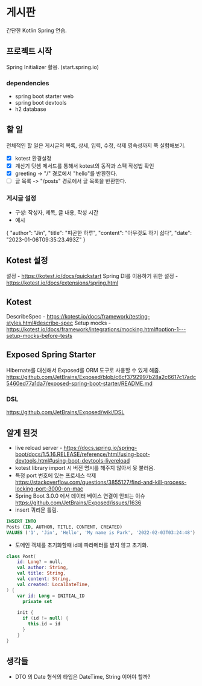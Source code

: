 # 게시판

간단한 Kotlin Spring 연습.

## 프로젝트 시작
Spring Initializer 활용. (start.spring.io)
### dependencies
- spring boot starter web
- spring boot devtools
- h2 database

## 할 일
전체적인 할 일은 게시글의 목록, 상세, 입력, 수정, 삭제
영속성까지 쭉 실험해보기.

- [x] kotest 환경설정
- [x] 계산기 덧셈 메서드를 통해서 kotest의 동작과 스펙 작성법 확인
- [x] greeting -> "/" 경로에서 "hello"를 반환한다. 
- [ ] 글 목록 -> "/posts" 경로에서 글 목록을 반환한다. 

### 게시글 설정
- 구성: 작성자, 제목, 글 내용, 작성 시간
- 예시

{
  "author": "Jin",
  "title": "피곤한 하루",
  "content": "아무것도 하기 싫다",
  "date": "2023-01-06T09:35:23.493Z"
}

## Kotest 설정
설정 - https://kotest.io/docs/quickstart
Spring DI를 이용하기 위한 설정 - https://kotest.io/docs/extensions/spring.html

## Kotest
DescribeSpec - https://kotest.io/docs/framework/testing-styles.html#describe-spec
Setup mocks - https://kotest.io/docs/framework/integrations/mocking.html#option-1---setup-mocks-before-tests

## Exposed Spring Starter
Hibernate를 대신해서 Exposed를 ORM 도구로 사용할 수 있게 해줌. 
https://github.com/JetBrains/Exposed/blob/c6cf3792997b28a2c6617c17adc5460ed77a1da7/exposed-spring-boot-starter/README.md

### DSL 
https://github.com/JetBrains/Exposed/wiki/DSL

## 알게 된것
- live reload server - https://docs.spring.io/spring-boot/docs/1.5.16.RELEASE/reference/html/using-boot-devtools.html#using-boot-devtools-livereload
- kotest library import 시 버전 명시를 해주지 않아서 못 불러옴.
- 특정 port 번호에 있는 프로세스 삭제 https://stackoverflow.com/questions/3855127/find-and-kill-process-locking-port-3000-on-mac
- Spring Boot 3.0.0 에서 데이터 베이스 연결이 안되는 이슈 https://github.com/JetBrains/Exposed/issues/1636
- insert 쿼리문 틀림.

```sql
INSERT INTO
Posts (ID, AUTHOR, TITLE, CONTENT, CREATED)
VALUES ('1', 'Jin', 'Hello', 'My name is Park', '2022-02-03T03:24:48')  
```

- 도메인 객체를 초기화할때 id에 파라메터를 받지 않고 초기화.
```kotlin
class Post(
    id: Long? = null,
    val author: String,
    val title: String,
    val content: String,
    val created: LocalDateTime,
) {
    var id: Long = INITIAL_ID
      private set
  
    init {
      if (id != null) {
        this.id = id
      }
    }
}
```

## 생각들
- DTO 의 Date 형식의 타입은 DateTime, String 이어야 할까?
